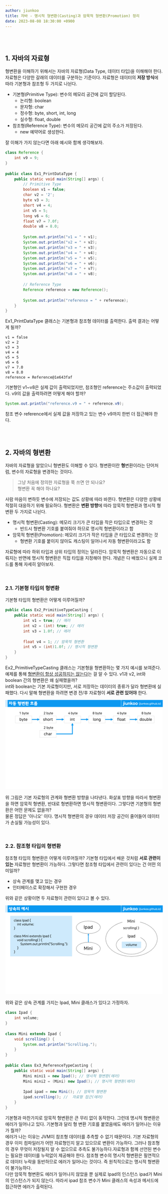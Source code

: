 ```yaml
---
author: jiunkoo
title: 자바 - 명시적 형변환(Casting)과 암묵적 형변환(Promotion) 정리
date: 2023-08-08 18:30:00 +0900
---
```



<br/>
<br/>

## 1. 자바의 자료형

형변환을 이해하기 위해서는 자바의 자료형(Data Type, 데이터 타입)을 이해해야 한다. 자료형은 다양한 갈래의 데이터를 구분하는 기준이다. 자료형은 데이터의 **저장 방식**에 따라 기본형과 참조형 두 가지로 나뉜다.<br/>

* 기본형(Primitive Type): 변수의 메모리 공간에 값이 할당된다.
    * 논리형: boolean
    * 문자형: char
    * 정수형: byte, short, int, long
    * 실수형: float, double
* 참조형(Reference Type): 변수의 메모리 공간에 값의 주소가 저장된다.
    * new 예약어로 생성한다.

잘 이해가 가지 않는다면 아래 예시와 함께 생각해보자.<br/>

```java
class Reference {
    int v9 = 9;
}

public class Ex1_PrintDataType {
    public static void main(String[] args) {
        // Primitive Type
        boolean v1 = false;
        char v2 = '2';
        byte v3 = 3;
        short v4 = 4;
        int v5 = 5;
        long v6 = 6;
        float v7 = 7.0f;
        double v8 = 8.0;

        System.out.println("v1 = " + v1);
        System.out.println("v2 = " + v2);
        System.out.println("v3 = " + v3);
        System.out.println("v4 = " + v4);
        System.out.println("v5 = " + v5);
        System.out.println("v6 = " + v6);
        System.out.println("v7 = " + v7);
        System.out.println("v8 = " + v8);

        // Reference Type
        Reference reference = new Reference();

        System.out.println("reference = " + reference);
    }
}
```

Ex1_PrintDataType 클래스는 기본형과 참조형 데이터를 출력한다. 출력 결과는 어떻게 될까?<br/>

```shell
v1 = false
v2 = 2
v3 = 3
v4 = 4
v5 = 5
v6 = 6
v7 = 7.0
v8 = 8.0
reference = Reference@1e643faf
```

기본형인 v1~v8은 실제 값이 출력되었지만, 참조형인 reference는 주소값이 출력되었다. v9의 값을 출력하려면 어떻게 해야 할까?<br/>

```java
System.out.println("reference.v9 = " + reference.v9);
```

참조 변수 reference에서 실제 값을 저장하고 있는 변수 v9까지 한번 더 접근해야 한다.<br/>

<br/>
<br/>

## 2. 자바의 형변환

자바의 자료형을 알았으니 형변환도 이해할 수 있다. 형변환이란 **형**변환이라는 단어처럼, 변수의 자료형을 변경하는 것이다.<br/>

> 그냥 처음에 정의한 자료형을 쭉 쓰면 안 되나요?  
> 형변환 꼭 해야 하나요?  

사람 마음이 변하듯 변수에 저장되는 값도 상황에 따라 바뀐다. 형변환은 다양한 상황에 적절히 대응하기 위해 필요하다. 형변환은 **변환 방향**에 따라 암묵적 형변환과 명시적 형변환 두 가지로 나뉜다.<br/>

* 명시적 형변환(Casting): 메모리 크기가 큰 타입을 작은 타입으로 변경하는 것
    * 반드시 형변환 기호를 붙여줘야 하므로 명시적 형변환이라고 함
* 암묵적 형변환(Promotion): 메모리 크기가 작은 타입을 큰 타입으로 변경하는 것
    * 형변환 기호를 붙이지 않아도 캐스팅이 일어나서 자동 형변환이라고도 함

자료형에 따라 하위 타입과 상위 타입의 정의는 달라진다. 암묵적 형변환은 자동으로 이뤄지는 반면에 명시적 형변환은 직접 타입을 지정해야 한다. 개념은 다 배웠으니 실제 코드를 통해 자세히 알아보자.<br/>

<br/>

### 2.1. 기본형 타입의 형변환

기본형 타입의 형변환은 어떻게 이루어질까?

```java
public class Ex2_PrimitiveTypeCasting {
    public static void main(String[] args) {
        int v1 = true; // 에러
        int v2 = (int) true; // 에러
        int v3 = 1.0f; // 에러

        float v4 = 1; // 암묵적 형변환
        int v5 = (int)1.0f; // 명시적 형변환
    }
}
```

Ex2_PrimitiveTypeCasting 클래스는 기본형을 형변환하는 몇 가지 예시를 보여준다. 예제를 통해 <U>형변환이 항상 성공하지는 않는다</U>는 걸 알 수 있다. v1과 v2, int와 boolean 간의 형변환은 왜 실패했을까?<br/>
int와 boolean는 기본 자료형이지만, 서로 저장하는 데이터의 종류가 달라 형변환에 실패했다. 다시 말해 형변환을 하려면 변경 전/후 자료형이 **서로 관련 있어야** 한다.<br/>

![png](/_assets/img/java/fundamentals-of-java/3-1.png)

위 그림은 기본 자료형의 관계와 형변환 방향을 나타낸다. 화살표 방향을 따라서 형변환을 하면 암묵적 형변환, 반대로 형변환하면 명시적 형변환이다. 그렇다면 기본형의 형변환은 어떤 문제도 없을까?<br/>
물론 정답은 '아니오' 이다. 명시적 형변환의 경우 데이터 저장 공간이 줄어들어 데이터가 손실될 가능성이 있다.<br/>

<br/>

### 2.2. 참조형 타입의 형변환

참조형 타입의 형변환은 어떻게 이루어질까? 기본형 타입에서 배운 것처럼 **서로 관련이 있는** 자료형만 형변환이 가능하다. 그렇다면 참조형 타입에서 관련이 있다는 건 어떤 의미일까?<br/>

* 상속 관계를 맺고 있는 경우
* 인터페이스로 확장해서 구현한 경우

위와 같은 상황이면 두 자료형이 관련이 있다고 볼 수 있다.<br/>

![png](/_assets/img/java/fundamentals-of-java/7-1.png)

위와 같은 상속 관계를 가지는 Ipad, Mini 클래스가 있다고 가정하자.<br/>

```java
class Ipad {
    int volume;
}

class Mini extends Ipad {
    void scrolling() {
        System.out.println("Scrolling.");
    }
}

public class Ex3_ReferenceTypeCasting {
    public static void main(String[] args) {
        Mini mini1 = new Ipad(); // 명시적 형변환(에러)
        Mini mini2 = (Mini) new Ipad(); // 명시적 형변환(에러)

        Ipad ipad = new Mini(); // 암묵적 형변환
        ipad.scrolling(); //  자료형 접근(에러)
    }
}
```

기본형과 마찬가지로 암묵적 형변환은 큰 무리 없이 동작한다. 그런데 명시적 형변환은 에러가 일어나고 있다. 기본형과 달리 형 변환 기호를 붙였음에도 에러가 일어나는 이유가 뭘까?<br/>
에러가 나는 이유는 JVM이 참조형 데이터를 추측할 수 없기 때문이다. 기본 자료형의 경우 이미 컴파일러가 어떤 자료형인지 알고 있으므로 변환이 가능하다. 그러나 참조형의 경우 무엇이 저장될지 알 수 없으므로 추측도 불가능하다.자료형과 함께 선언된 변수는 필요한 데이터를 누락없이 제공해야 한다. 참조형 변수의 명시적 형변환은 필연적으로 데이터 누락을 동반하므로 에러가 일어나는 것이다. 즉 원칙적으로는 명시적 형변환이 불가능하다.<br/>
다만 암묵적 형변환도 에러가 일어나지 않았을 뿐 실제로 Ipad의 인스턴스 ipad가 Mini의 인스턴스가 되지 않는다. 따라서 ipad 참조 변수가 Mini 클래스의 속성과 메서드에 접근하면 에러가 출력된다.<br/>
